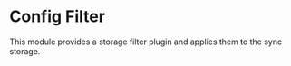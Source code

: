 # Config Filter

This module provides a storage filter plugin and applies them to the sync storage.
